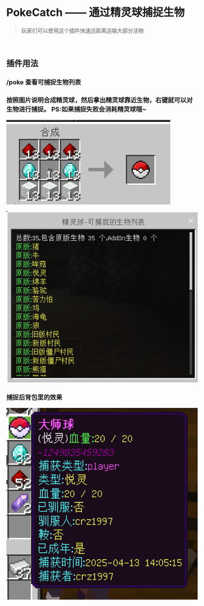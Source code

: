 # PokeCatch —— 通过精灵球捕捉生物

> 玩家们可以使用这个插件快速远距离运输大部分活物

​

## 插件用法

### /poke 查看可捕捉生物列表
### 按照图片说明合成精灵球，然后拿出精灵球靠近生物，右键就可以对生物进行捕捉。 PS:如果捕捉失败会消耗精灵球哦~

![alt text](/public/poke1.png)

![alt text](/public/poke_list1.png)

### 捕捉后背包里的效果

![alt text](/public/poke_catch.png)
